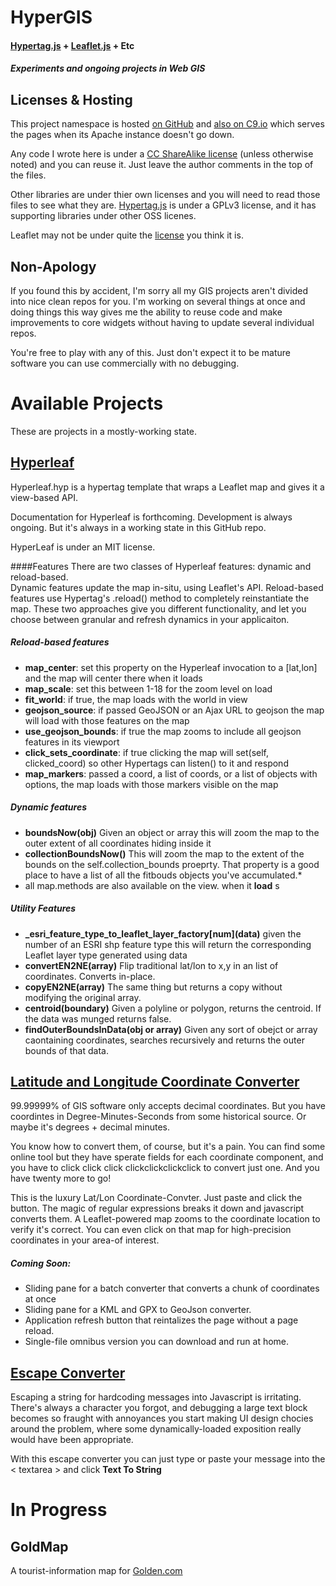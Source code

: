 # HyperGIS
#### [Hypertag.js](http://hypertag.io/quickstart.html) + [Leaflet.js](http://leafletjs.com/index.html) + Etc
##### Experiments and ongoing projects in Web GIS

Licenses & Hosting
------------------
This project namespace is hosted [on GitHub](https://github.com/daniells/HyperGIS) and [also on C9.io](https://ide.c9.io/somanova/hypergis) which serves the pages when its Apache instance doesn't go down.

Any code I wrote here is under a [CC ShareAlike license](http://creativecommons.org/licenses/by-sa/4.0) (unless otherwise noted) and you can reuse it.  Just leave the author comments in the top of the files.

Other libraries are under thier own licenses and you will need to read those files to see what they are.  [Hypertag.js](http://hypertag.io) is under a GPLv3 license, and it has supporting libraries under other OSS licenes.

Leaflet may not be under quite the [license](https://github.com/Leaflet/Leaflet/blob/master/LICENSE) you think it is.

Non-Apology
-----------
If you found this by accident, I'm sorry all my GIS projects aren't divided into nice clean repos for you.  I'm working on several things at once and doing things this way gives me the ability to reuse code and make improvements to core widgets without having to update several individual repos.

You're free to play with any of this.  Just don't expect it to be mature software you can use commercially with no debugging.

Available Projects
==================
These are projects in a mostly-working state.

[Hyperleaf](http://hypergis-somanova.c9.io/hyperleaf/Hypereaf.hyp "Hosted on C9")
--------------------------------------------------------------------------------------------------------------
Hyperleaf.hyp is a hypertag template that wraps a Leaflet map and gives it a view-based API.  

Documentation for Hyperleaf is forthcoming.  Development is always ongoing.  But it's always in a working state in this GitHub repo.

HyperLeaf is under an MIT license.

####Features
There are two classes of Hyperleaf features: dynamic and reload-based.  
Dynamic features update the map in-situ, using Leaflet's API.
Reload-based features use Hypertag's .reload() method to completely reinstantiate the map.
These two approaches give you different functionality, and let you choose between granular and refresh dynamics in your applicaiton.

##### Reload-based features
* **map_center**: set this property on the Hyperleaf invocation to a [lat,lon] and the map will center there when it loads
* **map_scale**: set this between 1-18 for the zoom level on load
* **fit_world**: if true, the map loads with the world in view
* **geojson_source**: if passed GeoJSON or an Ajax URL to geojson the map will load with those features on the map
* **use_geojson_bounds**: if true the map zooms to include all geojson features in its viewport
* **click_sets_coordinate**: if true clicking the map will set(self, clicked_coord) so other Hypertags can listen() to it and respond
* **map_markers**: passed a coord, a list of coords, or a list of objects with options, the map loads with those markers visible on the map

##### Dynamic features
* **boundsNow\(obj\)** Given an object or array this will zoom the map to the outer extent of all coordinates hiding inside it
* **collectionBoundsNow\(\)**  This will zoom the map to the extent of the bounds on the self.collection_bounds proeprty. That property is a good place to have a list of all the fitbouds objects you've accumulated.* 
* all map.methods are also available on the view. when it __load__ s

##### Utility Features
* **_esri_feature_type_to_leaflet_layer_factory\[num\]\(data\)**   given the number of an ESRI shp feature type this will return the corresponding Leaflet layer type generated using data
* **convertEN2NE\(array\)**   Flip traditional lat/lon to x,y in an list of coordinates.  Converts in-place.
* **copyEN2NE\(array\)**      The same thing but returns a copy without modifying the original array.
* **centroid\(boundary\)**    Given a polyline or polygon, returns the centroid.  If the data was munged returns false.
* **findOuterBoundsInData\(obj or array)**  Given any sort of obejct or array caontaining coordinates, searches recursively and returns the outer bounds of that data.

[Latitude and Longitude Coordinate Converter](http://hypergis-somanova.c9.io/latlon/index.html "Hosted on C9")
--------------------------------------------------------------------------------------------------------------
99.99999% of GIS software only accepts decimal coordinates.  But you have coordintes in Degree-Minutes-Seconds from some historical source.  Or maybe it's degrees + decimal minutes.  

You know how to convert them, of course, but it's a pain.  You can find some online tool but they have sperate fields for each coordinate component, and you have to click click click clickclickclickclick to convert just one.  And you have twenty more to go!

This is the luxury Lat/Lon Coordinate-Convter.  Just paste and click the button.  The magic of regular expressions breaks it down and javascript converts them. A Leaflet-powered map zooms to the coordinate location to verify it's correct.  You can even click on that map for high-precision coordinates in your area-of interest.

##### Coming Soon:

* Sliding pane for a batch converter that converts a chunk of coordinates at once
* Sliding pane for a KML and GPX to GeoJson converter.
* Application refresh button that reintalizes the page without a page reload.
* Single-file omnibus version you can download and run at home.

[Escape Converter](http://hypergis-somanova.c9.io/escape/EscapeConverter.html "Hosted on C9")
--------------------------------------------------------------------------------------------------------------
Escaping a string for hardcoding messages into Javascript is irritating.  There's always a character you forgot, and debugging a large text block becomes so fraught with annoyances you start making UI design chocies around the problem, where some dynamically-loaded exposition really would have been appropriate.

With this escape converter you can just type or paste your message into the < textarea > and click **Text To String**  

In Progress
===========

GoldMap
-------
A tourist-information map for [Golden.com](http://golden.com)